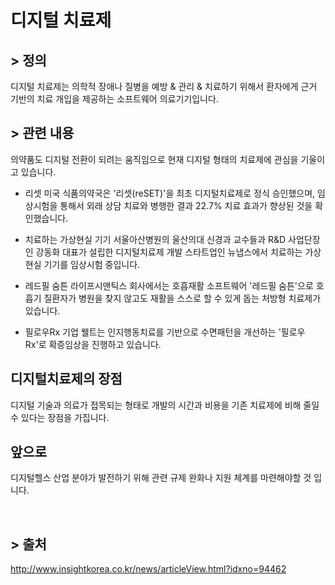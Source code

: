 # 디지털 치료제
 
## > 정의
디지털 치료제는 의학적 장애나 질병을 예방 & 관리 & 치료하기 위해서 환자에게 근거 기반의 치료 개입을 제공하는 소프트웨어 의료기기입니다.


## > 관련 내용
의약품도 디지털 전환이 되려는 움직임으로 현재 디지털 형태의 치료제에 관심을 기울이고 있습니다.

- 리셋
미국 식품의약국은 '리셋(reSET)'을 최초 디지털치료제로 정식 승인했으며, 임상시험을 통해서 외래 상담 치료와 병행한 결과 22.7% 치료 효과가 향상된 것을 확인했습니다. 

- 치료하는 가상현실 기기
서울아산병원의 울산의대 신경과 교수들과 R&D 사업단장인 강동화 대표가 설립한 디지털치료제 개발 스타트업인 뉴냅스에서 치료하는 가상현실 기기를 임상시험 중입니다.

- 레드필 숨튼
라이프시맨틱스 회사에서는 호흡재활 소프트웨어 '레드필 숨튼'으로 호흡기 질환자가 병원을 찾지 않고도 재활을 스스로 할 수 있게 돕는 처방형 치료제가 있습니다. 

- 필로우Rx
기업 웰트는 인지행동치료를 기반으로 수면패턴을 개선하는 '필로우Rx'로 확증임상을 진행하고 있습니다.


## 디지털치료제의 장점
디지털 기술과 의료가 접목되는 형태로 개발의 시간과 비용을 기존 치료제에 비해 줄일 수 있다는 장점을 가집니다. 


## 앞으로
디지털헬스 산업 분야가 발전하기 위해 관련 규제 완화나 지원 체계를 마련해야할 것 입니다.


<br>


## > 출처
http://www.insightkorea.co.kr/news/articleView.html?idxno=94462